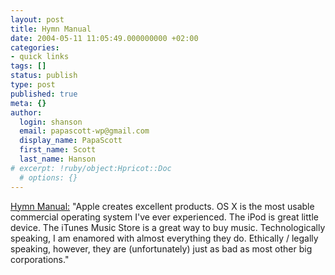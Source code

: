 ```yaml
---
layout: post
title: Hymn Manual
date: 2004-05-11 11:05:49.000000000 +02:00
categories:
- quick links
tags: []
status: publish
type: post
published: true
meta: {}
author:
  login: shanson
  email: papascott-wp@gmail.com
  display_name: PapaScott
  first_name: Scott
  last_name: Hanson
# excerpt: !ruby/object:Hpricot::Doc
  # options: {}
---
```

<p><a title="Hymn Manual" href="http://hymn-project.org/docs/hymn-manual.html#faq-technical">Hymn Manual:</a> "Apple creates excellent products. OS X is the most usable commercial operating system I've ever experienced. The iPod is great little device. The iTunes Music Store is a great way to buy music. Technologically speaking, I am enamored with almost everything they do. Ethically / legally speaking, however, they are (unfortunately) just as bad as most other big corporations."</p>

